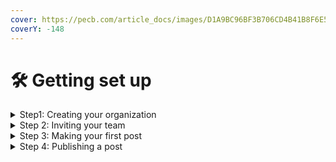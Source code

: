```yaml
---
cover: https://pecb.com/article_docs/images/D1A9BC96BF3B706CD4B41B8F6E5937A8.png
coverY: -148
---
```


# 🛠 Getting set up

<details>

<summary>Step1: Creating your organization</summary>



</details>

<details>

<summary>Step 2: Inviting your team</summary>



</details>

<details>

<summary>Step 3: Making your first post</summary>



</details>

<details>

<summary>Step 4: Publishing a post</summary>



</details>
